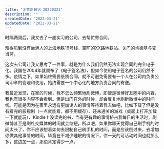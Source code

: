 ```yaml
---
title: "无意识日记 20220321"
description: ""
createdDate: "2022-03-21"
updatedDate: "2022-03-21"
---
```


时隔两周后，我又去了一趟实习的公司，去帮忙寄合同。

难得见到没有坐满人的上海地铁16号线、空旷的XX路地铁站、关门的肯德基与麦当劳。

这次去公司让我又思考了一件事，就是为什么我们仍然无法实现合同的完全电子化。我国在2004年就颁布了《电子签名法》，但如今使用电子签名的公司仍然不多。疫情之下，如果始终需要纸质合同，就不可避免需要有一个人在公司内负责公司印章的管理和使用，始终需要一个中心化的地方负责合同的寄送。

我最近发现，在家的时候，我不怎么频繁地刷微博，即使是微博好友圈中的内容，我也有很多内容不会看到。但是出门在外的时候，却会反复地刷新微博中的时间线。可能是因为在家里永远有更加诱人的事情等待着我去做吧，比如下载了但是没有看完的影视剧（一点就能看，都不用缓存）、还未通关的游戏（桌面上打开加载一下就能玩）、Kindle上没读完的书，当有更有趣的事情挤占我每日的生活时，刷微博甚至是刷社交媒体的时间就会缩短。所以吧，如果你哪天觉得自己刷手机的时间太长了，你不应该想着如何去限制自己刷手机的时间，而是应该倒过来，去增加你做其他事情的时间，毕竟在不减少睡眠的情况下，你一天的可活动时间也就那么多，这边加一点，那边肯定得少一点。